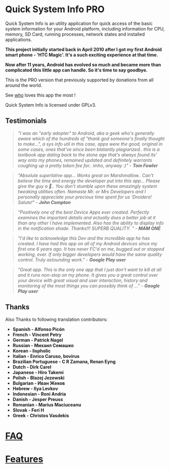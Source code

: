 Quick System Info PRO
=====================

Quick System Info is an utility application for quick access of the basic system information for your Android platform, including information for CPU, memory, SD Card, running processes, network states and installed applications.

**This project initially started back in April 2010 after I got my first Android smart phone - 'HTC Magic'. It's a such exciting experience at that time.**

**Now after 11 years, Android has evolved so much and became more than complicated this little app can handle. So it's time to say goodbye.**

This is the PRO version that previously supported by donations from all around the world.

See [who](http://qsysinfo.appspot.com/supporters.jsp) loves this app the most !

Quick System Info is licensed under GPLv3.


## Testimonials ##

> *"I was an "early adopter" to Android, aka a geek who's generally aware which of the hundreds of "thank god someone's finally thought to make...", a sys info util in this case, apps were the good, original in some cases, ones that've since been blatantly plagiarized.. this is a textbook app dating back to the stone age that's always found its' way onto my phones, remained updated and definitely warrants coughing up a pretty token fee for.. imho, anyway :)"* - ***Tom Fowler***


> *"Absolute superlative app... Works great on Marshmallow.. Can't believe the time and energy the developer put into this app... Please give the guy a 🍻.. You don't stumble upon these amazingly system tweaking utilities often. Namaste Mr. or Mrs Developers and I personally appreciate your precious time spent for us 'Droiders! Salute!"* - ***John Compton***

> *"Positively one of the best Device Apps ever created. Perfectly examines the important details and actually does a better job at it than any other I have implemented. Also has the ability to display info in the notification shade. Thanks!!! SUPERB QUALITY. "* - ***MAM ONE***

> *"I'd like to acknowledge this Dev and the incredible app he has created. I have had this app on all of my Android devices since my first one 6 years ago. It has never FC'd on me, bugged out or stopped working, ever. If only bigger developers would have the same quality control. Truly astounding work."* - ***Google Play user***

> *"Great app. This is the only one app that I just don't want to kill at all and it runs non-stop on my phone. It gives you a great control over your device with great visual and user interaction, history and monitoring of the most things you can possibly think of ..."* - ***Google Play user***

## Thanks ##

Also Thanks to following translation contributors:

* **Spanish  - Alfonso Picón**
* **French  - Vincent Petry**
* **German  - Patrick Nagel**
* **Russian  - Михаил Семашко**
* **Korean  - lispholic**
* **Italian  - Enrico Caruso, bovirus**
* **Brazilian Portuguese	- C R Zamana, Renan Eyng**
* **Dutch  - Dirk Carel**
* **Japanese  - Hiro Takemi**
* **Polish	- Blazej Jezewski**
* **Bulgarian	- Иван Жеков**
* **Hebrew	- Ilya Levkov**
* **Indonesian	- Roni Andria**
* **Danish	- Jesper Preuss**
* **Romanian	- Marius Maciuceanu**
* **Slovak	- Feri H**
* **Greek	- Christos Vasdekis**

[FAQ](https://github.com/qauck/qsysinfo/wiki/FAQ)
==============
[Features](https://github.com/qauck/qsysinfo/wiki/Features)
==============
